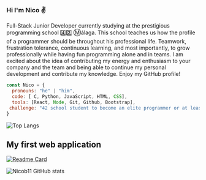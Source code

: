 ### Hi I'm Nico :v:

Full-Stack Junior Developer currently studying at the prestigious
programming school 4️⃣2️⃣ :m:álaga.
This school teaches us how the profile of a programmer should be throughout his professional life.
Teamwork, frustration tolerance, continuous learning, and most importantly, to grow professionally while having fun
programming alone and in teams.
I am excited about the idea of contributing my energy and enthusiasm to your company and the team and being able to
continue my personal development and contribute my knowledge.
Enjoy my GitHub profile!

```js
const Nico = {
  pronouns: "he" | "him",
  code: [ C, Python, JavaScript, HTML, CSS],
  tools: [React, Node, Git, Github, Bootstrap],
 challenge: "42 school student to become an elite programmer or at least programmer 😂😂😂"
}

```
![Top Langs](https://github-readme-stats.vercel.app/api/top-langs/?username=NIcob11&layout=compact)


<h2>My first web application</h2>

[![Readme Card](https://github-readme-stats.vercel.app/api/pin/?username=Nicob11&repo=Bike4U)](https://github.com/Nicob11/Bike4U)

![Nicob11 GitHub stats](https://github-readme-stats.vercel.app/api?username=Nicob11&show_icons=true&theme=dark)



<!--
**Nicob11/Nicob11** is a ✨ _special_ ✨ repository because its `README.md` (this file) appears on your GitHub profile.

Here are some ideas to get you started:

- 🔭 I’m currently working on ...
- 🌱 I’m currently learning ...
- 👯 I’m looking to collaborate on ...
- 🤔 I’m looking for help with ...
- 💬 Ask me about ...
- 📫 How to reach me: ...
- 😄 Pronouns: ...
- ⚡ Fun fact: ...
-->
